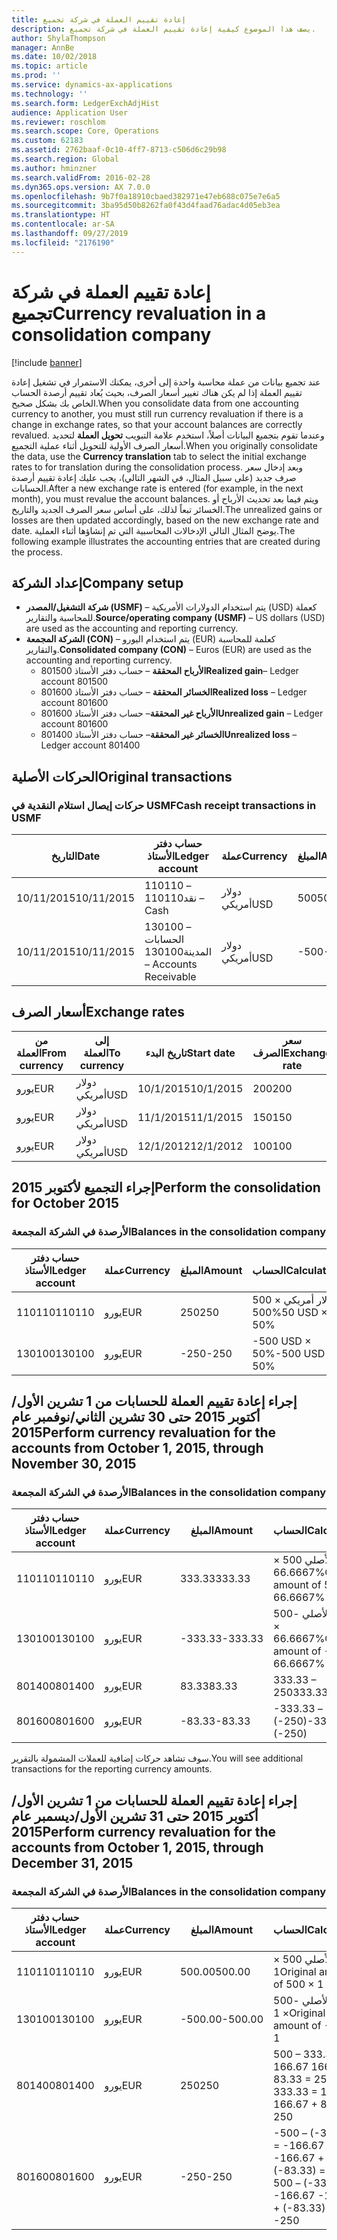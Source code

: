 ```yaml
---
title: إعادة تقييم العملة في شركة تجميع
description: يصف هذا الموضوع كيفية إعادة تقييم العملة في شركة تجميع.
author: ShylaThompson
manager: AnnBe
ms.date: 10/02/2018
ms.topic: article
ms.prod: ''
ms.service: dynamics-ax-applications
ms.technology: ''
ms.search.form: LedgerExchAdjHist
audience: Application User
ms.reviewer: roschlom
ms.search.scope: Core, Operations
ms.custom: 62183
ms.assetid: 2762baaf-0c10-4ff7-8713-c506d6c29b98
ms.search.region: Global
ms.author: hminzner
ms.search.validFrom: 2016-02-28
ms.dyn365.ops.version: AX 7.0.0
ms.openlocfilehash: 9b7f0a18910cbaed382971e47eb688c075e7e6a5
ms.sourcegitcommit: 3ba95d50b8262fa0f43d4faad76adac4d05eb3ea
ms.translationtype: HT
ms.contentlocale: ar-SA
ms.lasthandoff: 09/27/2019
ms.locfileid: "2176190"
---
```

# <a name="currency-revaluation-in-a-consolidation-company"></a><span data-ttu-id="33c9b-103">إعادة تقييم العملة في شركة تجميع</span><span class="sxs-lookup"><span data-stu-id="33c9b-103">Currency revaluation in a consolidation company</span></span>

[!include [banner](../includes/banner.md)]

<span data-ttu-id="33c9b-104">عند تجميع بيانات من عملة محاسبة واحدة إلى أخرى، يمكنك الاستمرار في تشغيل إعادة تقييم العملة إذا لم يكن هناك تغيير أسعار الصرف، بحيث يُعاد تقييم أرصدة الحساب الخاص بك بشكل صحيح.</span><span class="sxs-lookup"><span data-stu-id="33c9b-104">When you consolidate data from one accounting currency to another, you must still run currency revaluation if there is a change in exchange rates, so that your account balances  are correctly revalued.</span></span> <span data-ttu-id="33c9b-105">وعندما تقوم بتجميع البيانات أصلاً، استخدم علامة التبويب **تحويل العملة** لتحديد أسعار الصرف الأولية للتحويل أثناء عملية التجميع.</span><span class="sxs-lookup"><span data-stu-id="33c9b-105">When you originally consolidate the data, use the **Currency translation** tab to select the initial exchange rates to for translation during the consolidation process.</span></span> <span data-ttu-id="33c9b-106">وبعد إدخال سعر صرف جديد (على سبيل المثال، في الشهر التالي)، يجب عليك إعادة تقييم أرصدة الحسابات.</span><span class="sxs-lookup"><span data-stu-id="33c9b-106">After a new exchange rate is entered (for example, in the next month), you must revalue the account balances.</span></span> <span data-ttu-id="33c9b-107">ويتم فيما بعد تحديث الأرباح أو الخسائر تبعاً لذلك، على أساس سعر الصرف الجديد والتاريخ.</span><span class="sxs-lookup"><span data-stu-id="33c9b-107">The unrealized gains or losses are then updated accordingly, based on the new exchange rate and date.</span></span> <span data-ttu-id="33c9b-108">يوضح المثال التالي الإدخالات المحاسبية التي تم إنشاؤها أثناء العملية.</span><span class="sxs-lookup"><span data-stu-id="33c9b-108">The following example illustrates the accounting entries that are created during the process.</span></span>

## <a name="company-setup"></a><span data-ttu-id="33c9b-109">إعداد الشركة</span><span class="sxs-lookup"><span data-stu-id="33c9b-109">Company setup</span></span>
-   <span data-ttu-id="33c9b-110">**شركة التشغيل/المصدر (USMF)** – يتم استخدام الدولارات الأمريكية (USD) كعملة للمحاسبة والتقارير.</span><span class="sxs-lookup"><span data-stu-id="33c9b-110">**Source/operating company (USMF)** – US dollars (USD) are used as the accounting and reporting currency.</span></span>
-   <span data-ttu-id="33c9b-111">**الشركة المجمعة (CON)** – يتم استخدام اليورو (EUR) كعلمة للمحاسبة والتقارير.</span><span class="sxs-lookup"><span data-stu-id="33c9b-111">**Consolidated company (CON)** – Euros (EUR) are used as the accounting and reporting currency.</span></span>
    -   <span data-ttu-id="33c9b-112">**الأرباح المحققة** – حساب دفتر الأستاذ 801500</span><span class="sxs-lookup"><span data-stu-id="33c9b-112">**Realized gain**– Ledger account 801500</span></span>
    -   <span data-ttu-id="33c9b-113">**الخسائر المحققة** – حساب دفتر الأستاذ 801600</span><span class="sxs-lookup"><span data-stu-id="33c9b-113">**Realized loss** – Ledger account 801600</span></span>
    -   <span data-ttu-id="33c9b-114">**الأرباح غير المحققة**– حساب دفتر الأستاذ 801600</span><span class="sxs-lookup"><span data-stu-id="33c9b-114">**Unrealized gain** – Ledger account 801600</span></span>
    -   <span data-ttu-id="33c9b-115">**الخسائر غير المحققة**– حساب دفتر الأستاذ 801400</span><span class="sxs-lookup"><span data-stu-id="33c9b-115">**Unrealized loss** – Ledger account 801400</span></span>

## <a name="original-transactions"></a><span data-ttu-id="33c9b-116">الحركات الأصلية</span><span class="sxs-lookup"><span data-stu-id="33c9b-116">Original transactions</span></span>
### <a name="cash-receipt-transactions-in-usmf"></a><span data-ttu-id="33c9b-117">حركات إيصال استلام النقدية في USMF</span><span class="sxs-lookup"><span data-stu-id="33c9b-117">Cash receipt transactions in USMF</span></span>

| <span data-ttu-id="33c9b-118">التاريخ</span><span class="sxs-lookup"><span data-stu-id="33c9b-118">Date</span></span>       | <span data-ttu-id="33c9b-119">حساب دفتر الأستاذ</span><span class="sxs-lookup"><span data-stu-id="33c9b-119">Ledger account</span></span>               | <span data-ttu-id="33c9b-120">عملة</span><span class="sxs-lookup"><span data-stu-id="33c9b-120">Currency</span></span> | <span data-ttu-id="33c9b-121">المبلغ</span><span class="sxs-lookup"><span data-stu-id="33c9b-121">Amount</span></span> |
|------------|------------------------------|----------|--------|
| <span data-ttu-id="33c9b-122">10/11/2015</span><span class="sxs-lookup"><span data-stu-id="33c9b-122">10/11/2015</span></span> | <span data-ttu-id="33c9b-123">110110 – نقد</span><span class="sxs-lookup"><span data-stu-id="33c9b-123">110110 – Cash</span></span>                | <span data-ttu-id="33c9b-124">دولار أمريكي</span><span class="sxs-lookup"><span data-stu-id="33c9b-124">USD</span></span>      | <span data-ttu-id="33c9b-125">500</span><span class="sxs-lookup"><span data-stu-id="33c9b-125">500</span></span>    |
| <span data-ttu-id="33c9b-126">10/11/2015</span><span class="sxs-lookup"><span data-stu-id="33c9b-126">10/11/2015</span></span> | <span data-ttu-id="33c9b-127">130100 – الحسابات المدينة</span><span class="sxs-lookup"><span data-stu-id="33c9b-127">130100 – Accounts Receivable</span></span> | <span data-ttu-id="33c9b-128">دولار أمريكي</span><span class="sxs-lookup"><span data-stu-id="33c9b-128">USD</span></span>      | <span data-ttu-id="33c9b-129">-500</span><span class="sxs-lookup"><span data-stu-id="33c9b-129">-500</span></span>   |

## <a name="exchange-rates"></a><span data-ttu-id="33c9b-130">أسعار الصرف</span><span class="sxs-lookup"><span data-stu-id="33c9b-130">Exchange rates</span></span>

| <span data-ttu-id="33c9b-131">من العملة</span><span class="sxs-lookup"><span data-stu-id="33c9b-131">From currency</span></span> | <span data-ttu-id="33c9b-132">إلى العملة</span><span class="sxs-lookup"><span data-stu-id="33c9b-132">To currency</span></span> | <span data-ttu-id="33c9b-133">تاريخ البدء</span><span class="sxs-lookup"><span data-stu-id="33c9b-133">Start date</span></span> | <span data-ttu-id="33c9b-134">سعر الصرف</span><span class="sxs-lookup"><span data-stu-id="33c9b-134">Exchange rate</span></span> |
|---------------|-------------|------------|---------------|
| <span data-ttu-id="33c9b-135">يورو</span><span class="sxs-lookup"><span data-stu-id="33c9b-135">EUR</span></span>           | <span data-ttu-id="33c9b-136">دولار أمريكي</span><span class="sxs-lookup"><span data-stu-id="33c9b-136">USD</span></span>         | <span data-ttu-id="33c9b-137">10/1/2015</span><span class="sxs-lookup"><span data-stu-id="33c9b-137">10/1/2015</span></span>  | <span data-ttu-id="33c9b-138">200</span><span class="sxs-lookup"><span data-stu-id="33c9b-138">200</span></span>           |
| <span data-ttu-id="33c9b-139">يورو</span><span class="sxs-lookup"><span data-stu-id="33c9b-139">EUR</span></span>           | <span data-ttu-id="33c9b-140">دولار أمريكي</span><span class="sxs-lookup"><span data-stu-id="33c9b-140">USD</span></span>         | <span data-ttu-id="33c9b-141">11/1/2015</span><span class="sxs-lookup"><span data-stu-id="33c9b-141">11/1/2015</span></span>  | <span data-ttu-id="33c9b-142">150</span><span class="sxs-lookup"><span data-stu-id="33c9b-142">150</span></span>           |
| <span data-ttu-id="33c9b-143">يورو</span><span class="sxs-lookup"><span data-stu-id="33c9b-143">EUR</span></span>           | <span data-ttu-id="33c9b-144">دولار أمريكي</span><span class="sxs-lookup"><span data-stu-id="33c9b-144">USD</span></span>         | <span data-ttu-id="33c9b-145">12/1/2012</span><span class="sxs-lookup"><span data-stu-id="33c9b-145">12/1/2012</span></span>  | <span data-ttu-id="33c9b-146">100</span><span class="sxs-lookup"><span data-stu-id="33c9b-146">100</span></span>           |

## <a name="perform-the-consolidation-for-october-2015"></a><span data-ttu-id="33c9b-147">إجراء التجميع لأكتوبر 2015</span><span class="sxs-lookup"><span data-stu-id="33c9b-147">Perform the consolidation for October 2015</span></span>
### <a name="balances-in-the-consolidation-company"></a><span data-ttu-id="33c9b-148">الأرصدة في الشركة المجمعة</span><span class="sxs-lookup"><span data-stu-id="33c9b-148">Balances in the consolidation company</span></span>

| <span data-ttu-id="33c9b-149">حساب دفتر الأستاذ</span><span class="sxs-lookup"><span data-stu-id="33c9b-149">Ledger account</span></span> | <span data-ttu-id="33c9b-150">عملة</span><span class="sxs-lookup"><span data-stu-id="33c9b-150">Currency</span></span> | <span data-ttu-id="33c9b-151">المبلغ</span><span class="sxs-lookup"><span data-stu-id="33c9b-151">Amount</span></span> | <span data-ttu-id="33c9b-152">الحساب</span><span class="sxs-lookup"><span data-stu-id="33c9b-152">Calculation</span></span>    |
|----------------|----------|--------|----------------|
| <span data-ttu-id="33c9b-153">110110</span><span class="sxs-lookup"><span data-stu-id="33c9b-153">110110</span></span>         | <span data-ttu-id="33c9b-154">يورو</span><span class="sxs-lookup"><span data-stu-id="33c9b-154">EUR</span></span>      | <span data-ttu-id="33c9b-155">250</span><span class="sxs-lookup"><span data-stu-id="33c9b-155">250</span></span>    | <span data-ttu-id="33c9b-156">500 دولار أمريكي × 50%</span><span class="sxs-lookup"><span data-stu-id="33c9b-156">500 USD × 50%</span></span>  |
| <span data-ttu-id="33c9b-157">130100</span><span class="sxs-lookup"><span data-stu-id="33c9b-157">130100</span></span>         | <span data-ttu-id="33c9b-158">يورو</span><span class="sxs-lookup"><span data-stu-id="33c9b-158">EUR</span></span>      | <span data-ttu-id="33c9b-159">-250</span><span class="sxs-lookup"><span data-stu-id="33c9b-159">-250</span></span>   | <span data-ttu-id="33c9b-160">-500 USD × 50%</span><span class="sxs-lookup"><span data-stu-id="33c9b-160">-500 USD × 50%</span></span> |

## <a name="perform-currency-revaluation-for-the-accounts-from-october-1-2015-through-november-30-2015"></a><span data-ttu-id="33c9b-161">إجراء إعادة تقييم العملة للحسابات من 1 تشرين الأول/أكتوبر 2015 حتى 30 تشرين الثاني/نوفمبر عام 2015</span><span class="sxs-lookup"><span data-stu-id="33c9b-161">Perform currency revaluation for the accounts from October 1, 2015, through November 30, 2015</span></span>
### <a name="balances-in-the-consolidation-company"></a><span data-ttu-id="33c9b-162">الأرصدة في الشركة المجمعة</span><span class="sxs-lookup"><span data-stu-id="33c9b-162">Balances in the consolidation company</span></span>

| <span data-ttu-id="33c9b-163">حساب دفتر الأستاذ</span><span class="sxs-lookup"><span data-stu-id="33c9b-163">Ledger account</span></span> | <span data-ttu-id="33c9b-164">عملة</span><span class="sxs-lookup"><span data-stu-id="33c9b-164">Currency</span></span> | <span data-ttu-id="33c9b-165">المبلغ</span><span class="sxs-lookup"><span data-stu-id="33c9b-165">Amount</span></span>  | <span data-ttu-id="33c9b-166">الحساب</span><span class="sxs-lookup"><span data-stu-id="33c9b-166">Calculation</span></span>                        |
|----------------|----------|---------|------------------------------------|
| <span data-ttu-id="33c9b-167">110110</span><span class="sxs-lookup"><span data-stu-id="33c9b-167">110110</span></span>         | <span data-ttu-id="33c9b-168">يورو</span><span class="sxs-lookup"><span data-stu-id="33c9b-168">EUR</span></span>      | <span data-ttu-id="33c9b-169">333.33</span><span class="sxs-lookup"><span data-stu-id="33c9b-169">333.33</span></span>  | <span data-ttu-id="33c9b-170">المبلغ الأصلي 500 × 66.6667%</span><span class="sxs-lookup"><span data-stu-id="33c9b-170">Original amount of 500 × 66.6667%</span></span>  |
| <span data-ttu-id="33c9b-171">130100</span><span class="sxs-lookup"><span data-stu-id="33c9b-171">130100</span></span>         | <span data-ttu-id="33c9b-172">يورو</span><span class="sxs-lookup"><span data-stu-id="33c9b-172">EUR</span></span>      | <span data-ttu-id="33c9b-173">-333.33</span><span class="sxs-lookup"><span data-stu-id="33c9b-173">-333.33</span></span> | <span data-ttu-id="33c9b-174">المبلغ الأصلي -500 × 66.6667%</span><span class="sxs-lookup"><span data-stu-id="33c9b-174">Original amount of -500 × 66.6667%</span></span> |
| <span data-ttu-id="33c9b-175">801400</span><span class="sxs-lookup"><span data-stu-id="33c9b-175">801400</span></span>         | <span data-ttu-id="33c9b-176">يورو</span><span class="sxs-lookup"><span data-stu-id="33c9b-176">EUR</span></span>      | <span data-ttu-id="33c9b-177">83.33</span><span class="sxs-lookup"><span data-stu-id="33c9b-177">83.33</span></span>   | <span data-ttu-id="33c9b-178">333.33 – 250</span><span class="sxs-lookup"><span data-stu-id="33c9b-178">333.33 – 250</span></span>                       |
| <span data-ttu-id="33c9b-179">801600</span><span class="sxs-lookup"><span data-stu-id="33c9b-179">801600</span></span>         | <span data-ttu-id="33c9b-180">يورو</span><span class="sxs-lookup"><span data-stu-id="33c9b-180">EUR</span></span>      | <span data-ttu-id="33c9b-181">-83.33</span><span class="sxs-lookup"><span data-stu-id="33c9b-181">-83.33</span></span>  | <span data-ttu-id="33c9b-182">-333.33 – (-250)</span><span class="sxs-lookup"><span data-stu-id="33c9b-182">-333.33 – (-250)</span></span>                   |

<span data-ttu-id="33c9b-183">سوف تشاهد حركات إضافية للعملات المشمولة بالتقرير.</span><span class="sxs-lookup"><span data-stu-id="33c9b-183">You will see additional transactions for the reporting currency amounts.</span></span>

## <a name="perform-currency-revaluation-for-the-accounts-from-october-1-2015-through-december-31-2015"></a><span data-ttu-id="33c9b-184">إجراء إعادة تقييم العملة للحسابات من 1 تشرين الأول/أكتوبر 2015 حتى 31 تشرين الأول/ديسمبر عام 2015</span><span class="sxs-lookup"><span data-stu-id="33c9b-184">Perform currency revaluation for the accounts from October 1, 2015, through December 31, 2015</span></span>
### <a name="balances-in-the-consolidation-company"></a><span data-ttu-id="33c9b-185">الأرصدة في الشركة المجمعة</span><span class="sxs-lookup"><span data-stu-id="33c9b-185">Balances in the consolidation company</span></span>

| <span data-ttu-id="33c9b-186">حساب دفتر الأستاذ</span><span class="sxs-lookup"><span data-stu-id="33c9b-186">Ledger account</span></span> | <span data-ttu-id="33c9b-187">عملة</span><span class="sxs-lookup"><span data-stu-id="33c9b-187">Currency</span></span> | <span data-ttu-id="33c9b-188">المبلغ</span><span class="sxs-lookup"><span data-stu-id="33c9b-188">Amount</span></span>  | <span data-ttu-id="33c9b-189">الحساب</span><span class="sxs-lookup"><span data-stu-id="33c9b-189">Calculation</span></span>                                          |
|----------------|----------|---------|------------------------------------------------------|
| <span data-ttu-id="33c9b-190">110110</span><span class="sxs-lookup"><span data-stu-id="33c9b-190">110110</span></span>         | <span data-ttu-id="33c9b-191">يورو</span><span class="sxs-lookup"><span data-stu-id="33c9b-191">EUR</span></span>      | <span data-ttu-id="33c9b-192">500.00</span><span class="sxs-lookup"><span data-stu-id="33c9b-192">500.00</span></span>  | <span data-ttu-id="33c9b-193">المبلغ الأصلي 500 × 1</span><span class="sxs-lookup"><span data-stu-id="33c9b-193">Original amount of 500 × 1</span></span>                           |
| <span data-ttu-id="33c9b-194">130100</span><span class="sxs-lookup"><span data-stu-id="33c9b-194">130100</span></span>         | <span data-ttu-id="33c9b-195">يورو</span><span class="sxs-lookup"><span data-stu-id="33c9b-195">EUR</span></span>      | <span data-ttu-id="33c9b-196">-500.00</span><span class="sxs-lookup"><span data-stu-id="33c9b-196">-500.00</span></span> | <span data-ttu-id="33c9b-197">المبلغ الأصلي -500 × 1</span><span class="sxs-lookup"><span data-stu-id="33c9b-197">Original amount of -500 × 1</span></span>                          |
| <span data-ttu-id="33c9b-198">801400</span><span class="sxs-lookup"><span data-stu-id="33c9b-198">801400</span></span>         | <span data-ttu-id="33c9b-199">يورو</span><span class="sxs-lookup"><span data-stu-id="33c9b-199">EUR</span></span>      | <span data-ttu-id="33c9b-200">250</span><span class="sxs-lookup"><span data-stu-id="33c9b-200">250</span></span>     | <span data-ttu-id="33c9b-201">500 – 333.33 = 166.67 166.67 + 83.33 = 250</span><span class="sxs-lookup"><span data-stu-id="33c9b-201">500 – 333.33 = 166.67 166.67 + 83.33 = 250</span></span>           |
| <span data-ttu-id="33c9b-202">801600</span><span class="sxs-lookup"><span data-stu-id="33c9b-202">801600</span></span>         | <span data-ttu-id="33c9b-203">يورو</span><span class="sxs-lookup"><span data-stu-id="33c9b-203">EUR</span></span>      | <span data-ttu-id="33c9b-204">-250</span><span class="sxs-lookup"><span data-stu-id="33c9b-204">-250</span></span>    | <span data-ttu-id="33c9b-205">-500 – (-333.33) = -166.67 -166.67 + (-83.33) = -250</span><span class="sxs-lookup"><span data-stu-id="33c9b-205">-500 – (-333.33) = -166.67 -166.67 + (-83.33) = -250</span></span> |





